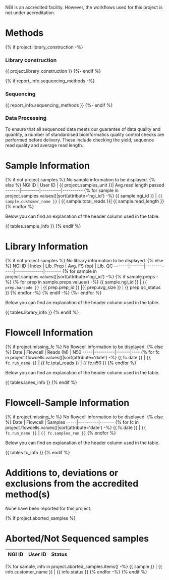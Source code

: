 NGI is an accredited facility. However, the workflows used for this project is not under accreditation.

# Methods

{% if project.library_construction -%}
### Library construction
{{ project.library_construction }}
{%- endif %}

{% if report_info.sequencing_methods -%}
### Sequencing
{{ report_info.sequencing_methods }}
{%- endif %}

### Data Processing
To ensure that all sequenced data meets our guarantee of data quality and quantity,
a number of standardised bioinformatics quality control checks are performed before
delivery. These include checking the yield, sequence read quality and average read length.


# Sample Information
{% if not project.samples %}
No sample information to be displayed.
{% else %}
NGI ID | User ID | {{ project.samples_unit }}| Avg.read length passed
-------|---------|----------|----------
{% for sample in project.samples.values()|sort(attribute='ngi_id') -%}
{{ sample.ngi_id }} | `{{ sample.customer_name }}` | {{ sample.total_reads }}| {{ sample.read_length }}
{% endfor %}


Below you can find an explanation of the header column used in the table.

{{ tables.sample_info }}
{% endif %}


# Library Information
{% if not project.samples %}
No library information to be displayed.
{% else %}
NGI ID | Index | Lib. Prep | Avg. FS (bp) | Lib. QC
-------|-------|-------------|--------------|--------
{% for sample in project.samples.values()|sort(attribute='ngi_id') -%}
{% if sample.preps -%}
{% for prep in sample.preps.values() -%}
{{ sample.ngi_id }} | `{{ prep.barcode }}` | {{ prep.prep_id }} |{{ prep.avg_size }} | {{ prep.qc_status }}
{% endfor -%}
{% endif -%}
{%- endfor %}


Below you can find an explanation of the header column used in the table.

{{ tables.library_info }}
{% endif %}


# Flowcell Information
{% if project.missing_fc %}
No flowcell information to be displayed.
{% else %}
Date | Flowcell | Reads (M) | N50 
-----|----------|-------|----
{% for fc in project.flowcells.values()|sort(attribute='date') -%}
{{ fc.date }} | `{{ fc.run_name }}` | {{ fc.total_reads }} | {{ fc.n50 }} 
{% endfor %}

Below you can find an explanation of the header column used in the table.

{{ tables.lanes_info }}
{% endif %}

# Flowcell-Sample Information
{% if project.missing_fc %}
No flowcell information to be displayed.
{% else %}
Date | Flowcell | Samples
-----|----------|-------
{% for fc in project.flowcells.values()|sort(attribute='date') -%}
{{ fc.date }} | `{{ fc.run_name }}` | `{{ fc.samples_run }}`
{% endfor %}

Below you can find an explanation of the header column used in the table.

{{ tables.fc_info }}
{% endif %}

# Additions to, deviations or exclusions from the accredited method(s)

None have been reported for this project.

{% if project.aborted_samples %}
# Aborted/Not Sequenced samples

NGI ID | User ID | Status
-------|---------|-------
{% for sample, info in project.aborted_samples.items() -%}
{{ sample }} | {{ info.customer_name }} | {{ info.status }}
{% endfor -%}
{% endif %}

